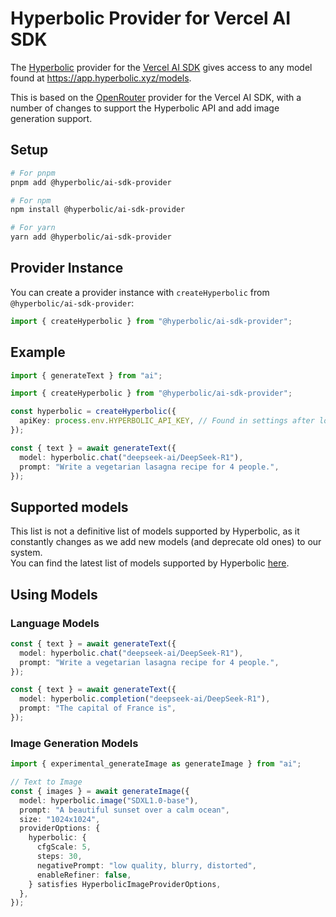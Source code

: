 # Hyperbolic Provider for Vercel AI SDK

The [Hyperbolic](https://hyperbolic.xyz/) provider for the [Vercel AI SDK](https://sdk.vercel.ai/docs) gives access to any model found at <https://app.hyperbolic.xyz/models>.

This is based on the [OpenRouter](https://openrouter.ai/) provider for the Vercel AI SDK, with a number of changes to support the Hyperbolic API and add image generation support.

## Setup

```bash
# For pnpm
pnpm add @hyperbolic/ai-sdk-provider

# For npm
npm install @hyperbolic/ai-sdk-provider

# For yarn
yarn add @hyperbolic/ai-sdk-provider
```

## Provider Instance

You can create a provider instance with `createHyperbolic` from `@hyperbolic/ai-sdk-provider`:

```ts
import { createHyperbolic } from "@hyperbolic/ai-sdk-provider";
```

## Example

```ts
import { generateText } from "ai";

import { createHyperbolic } from "@hyperbolic/ai-sdk-provider";

const hyperbolic = createHyperbolic({
  apiKey: process.env.HYPERBOLIC_API_KEY, // Found in settings after logging in at https://app.hyperbolic.xyz
});

const { text } = await generateText({
  model: hyperbolic.chat("deepseek-ai/DeepSeek-R1"),
  prompt: "Write a vegetarian lasagna recipe for 4 people.",
});
```

## Supported models

This list is not a definitive list of models supported by Hyperbolic, as it constantly changes as we add new models (and deprecate old ones) to our system.  
You can find the latest list of models supported by Hyperbolic [here](https://openrouter.ai/models).

## Using Models

### Language Models

```ts
const { text } = await generateText({
  model: hyperbolic.chat("deepseek-ai/DeepSeek-R1"),
  prompt: "Write a vegetarian lasagna recipe for 4 people.",
});

const { text } = await generateText({
  model: hyperbolic.completion("deepseek-ai/DeepSeek-R1"),
  prompt: "The capital of France is",
});
```

### Image Generation Models

```ts
import { experimental_generateImage as generateImage } from "ai";

// Text to Image
const { images } = await generateImage({
  model: hyperbolic.image("SDXL1.0-base"),
  prompt: "A beautiful sunset over a calm ocean",
  size: "1024x1024",
  providerOptions: {
    hyperbolic: {
      cfgScale: 5,
      steps: 30,
      negativePrompt: "low quality, blurry, distorted",
      enableRefiner: false,
    } satisfies HyperbolicImageProviderOptions,
  },
});
```
